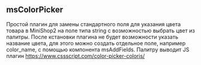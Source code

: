 ## msColorPicker

Простой плагин для замены стандартного поля для указания цвета товара в MiniShop2 
на поле типа string c возможностью выбрать цвет из палитры. После кстановки плагина не будет возможности указать
название цвета, для этого можно создать отдельное поле, например color_name, с помощью компонента msAddFields.
Палитру выводит JS плагин https://www.cssscript.com/color-picker-coloris/